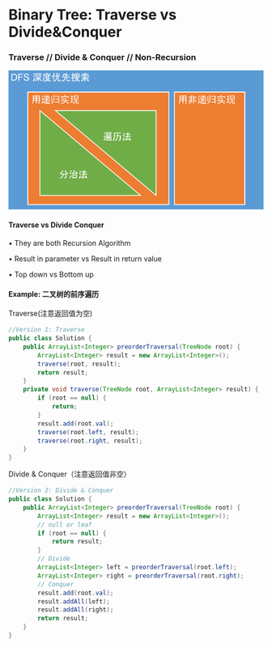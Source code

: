 # Binary Tree: Traverse vs Divide&Conquer

### Traverse // Divide & Conquer // Non-Recursion

![](.gitbook/assets/image.png)

####  Traverse vs Divide Conquer

• They are both Recursion Algorithm

• Result in parameter vs Result in return value

• Top down vs Bottom up



#### Example: 二叉树的前序遍历

Traverse\(注意返回值为空\)

```java
//Version 1: Traverse
public class Solution {
    public ArrayList<Integer> preorderTraversal(TreeNode root) {
        ArrayList<Integer> result = new ArrayList<Integer>();
        traverse(root, result);
        return result;
    }
    private void traverse(TreeNode root, ArrayList<Integer> result) {
        if (root == null) {
            return;
        }
        result.add(root.val);
        traverse(root.left, result);
        traverse(root.right, result);
    }
}
```

Divide & Conquer（注意返回值非空）

```java
//Version 2: Divide & Conquer
public class Solution {
    public ArrayList<Integer> preorderTraversal(TreeNode root) {
        ArrayList<Integer> result = new ArrayList<Integer>();
        // null or leaf
        if (root == null) {
            return result;
        }
        // Divide
        ArrayList<Integer> left = preorderTraversal(root.left);
        ArrayList<Integer> right = preorderTraversal(root.right);
        // Conquer
        result.add(root.val);
        result.addAll(left);
        result.addAll(right);
        return result;
    }
}
```

